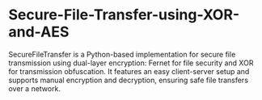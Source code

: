 # Secure-File-Transfer-using-XOR-and-AES
SecureFileTransfer is a Python-based implementation for secure file transmission using dual-layer encryption: Fernet for file security and XOR for transmission obfuscation. It features an easy client-server setup and supports manual encryption and decryption, ensuring safe file transfers over a network.

